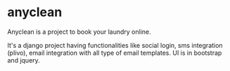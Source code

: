 # anyclean

Anyclean is a project to book your laundry online.

It's a django project having functionalities like social login, sms integration (plivo), email integration with all type of email templates. UI is in bootstrap and jquery.
